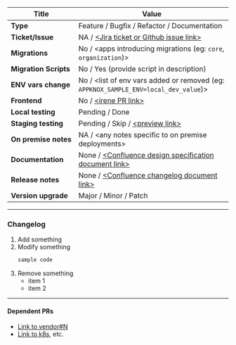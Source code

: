 | Title                          | Value                                                                                     |
| ------------------------------ | ----------------------------------------------------------------------------------------- |
| **Type**                       | Feature / Bugfix / Refactor / Documentation                                               |
| **Ticket/Issue**               | NA / [&lt;Jira ticket or Github issue link&gt;](#)                                        |
| **Migrations**                 | No / &lt;apps introducing migrations (eg: `core`, `organization`)&gt;                     |
| **Migration&nbsp;Scripts**     | No / Yes (provide script in description)                                                  |
| **ENV&nbsp;vars&nbsp;change**  | No / &lt;list of env vars added or removed (eg: `APPKNOX_SAMPLE_ENV=local_dev_value`)&gt; |
| **Frontend**                   | No / [&lt;irene PR link&gt;](#)                                                           |
| **Local&nbsp;testing**         | Pending / Done                                                                            |
| **Staging&nbsp;testing**       | Pending / Skip / [&lt;preview link&gt;](#)                                                |
| **On&nbsp;premise&nbsp;notes** | NA / &lt;any notes specific to on premise deployments&gt;                                 |
| **Documentation**              | None / [&lt;Confluence design specification document link&gt;](#)                         |
| **Release&nbsp;notes**         | None / [&lt;Confluence changelog document link&gt;](#)                                    |
| **Version&nbsp;upgrade**       | Major / Minor / Patch                                                                     |

---

### Changelog

1. Add something
2. Modify something
    ```python
    sample code
    ```
3. Remove something
    - item 1
    - item 2

---

#### Dependent PRs

-   [Link to vendor#N](#)
-   [Link to k8s](#), etc.